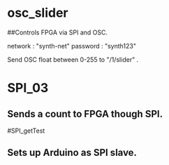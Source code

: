# osc_slider

##Controls FPGA via SPI and OSC.

 network : "synth-net"
 password : "synth123"

  Send OSC float between 0-255 to  "/1/slider" .

# SPI_03
## Sends a count to FPGA though SPI.

#SPI_getTest
## Sets up Arduino as SPI slave. 
